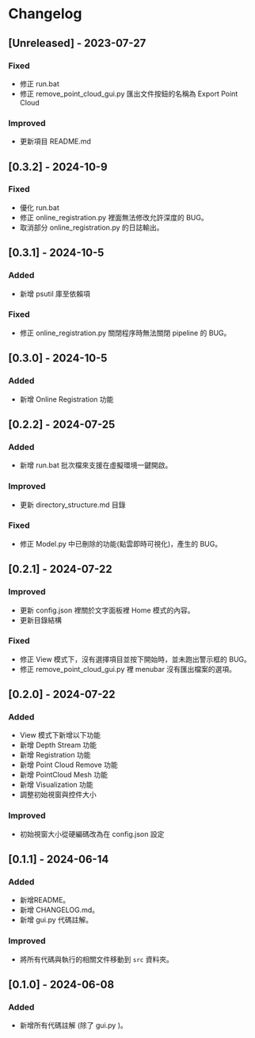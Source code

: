 # Changelog

## [Unreleased] - 2023-07-27
### Fixed
- 修正 run.bat
- 修正 remove_point_cloud_gui.py 匯出文件按鈕的名稱為 Export Point Cloud

### Improved
- 更新項目 README.md

## [0.3.2] - 2024-10-9
### Fixed
- 優化 run.bat
- 修正 online_registration.py 裡面無法修改允許深度的 BUG。
- 取消部分 online_registration.py 的日誌輸出。

## [0.3.1] - 2024-10-5
### Added
- 新增 psutil 庫至依賴項

### Fixed
- 修正 online_registration.py 關閉程序時無法關閉 pipeline 的 BUG。

## [0.3.0] - 2024-10-5
### Added
- 新增 Online Registration 功能

## [0.2.2] - 2024-07-25
### Added
- 新增 run.bat 批次檔來支援在虛擬環境一鍵開啟。

### Improved
- 更新 directory_structure.md 目錄

### Fixed
- 修正 Model.py 中已刪除的功能(點雲即時可視化)，產生的 BUG。

## [0.2.1] - 2024-07-22
### Improved
- 更新 config.json 裡關於文字面板裡 Home 模式的內容。
- 更新目錄結構

### Fixed
- 修正 View 模式下，沒有選擇項目並按下開始時，並未跑出警示框的 BUG。
- 修正 remove_point_cloud_gui.py 裡 menubar 沒有匯出檔案的選項。

## [0.2.0] - 2024-07-22
### Added
- View 模式下新增以下功能
- 新增 Depth Stream 功能
- 新增 Registration 功能
- 新增 Point Cloud Remove 功能
- 新增 PointCloud Mesh  功能
- 新增 Visualization 功能
- 調整初始視窗與控件大小

### Improved
- 初始視窗大小從硬編碼改為在 config.json 設定

## [0.1.1] - 2024-06-14
### Added
- 新增README。
- 新增 CHANGELOG.md。
- 新增 gui.py 代碼註解。

### Improved
- 將所有代碼與執行的相關文件移動到 `src` 資料夾。

## [0.1.0] - 2024-06-08
### Added
- 新增所有代碼註解 (除了 gui.py )。

